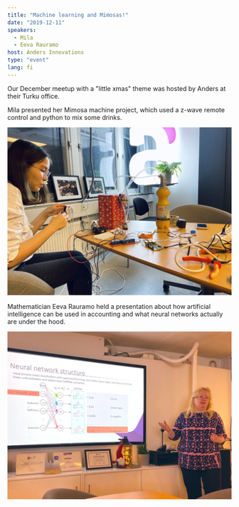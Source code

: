 ```yaml
---
title: "Machine learning and Mimosas!"
date: "2019-12-11"
speakers:
  - Mila
  - Eeva Rauramo
host: Anders Innovations
type: "event"
lang: fi
---
```


Our December meetup with a "little xmas" theme was hosted by Anders at their Turku office.

Mila presented her Mimosa machine project, which used a z-wave remote control and python to mix some drinks.

![Mila and the mimosa machine.](mila.jpg)

Mathematician Eeva Rauramo held a presentation about how artificial intelligence can be used in accounting and what neural networks actually are under the hood.

![Eeva presenting about neural networks.](eeva.jpg)

